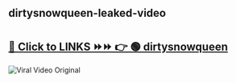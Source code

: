 
 ## dirtysnowqueen-leaked-video 

# <h2><a href="https://clipsfans.com/dirtysnowqueen&ref=git">🔗 Click to LINKS ⏩⏩ 👉 🟢 dirtysnowqueen </a></h2>

<a href="https://clipsfans.com/dirtysnowqueen&ref=git" rel="nofollow" data-target="animated-image.originalLink"><img src="https://i.ibb.co.com/xMMVF88/686577567.gif" alt="Viral Video Original" style="max-width: 100%; display: inline-block;" data-target="animated-image.originalImage"></a>
